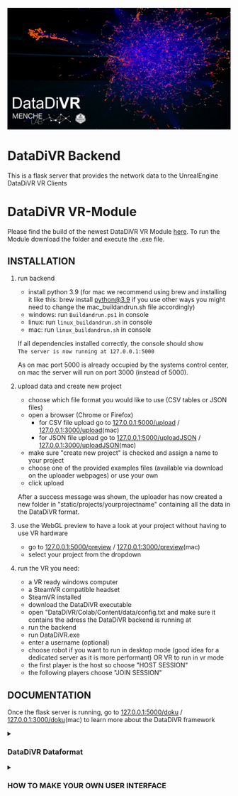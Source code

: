 ![Alt text](static/css/images/splash.png?raw=true "Title")

# DataDiVR Backend

This is a flask server that provides the network data to the UnrealEngine DataDiVR VR Clients

# DataDiVR VR-Module 

Please find the build of the newest DataDiVR VR Module <a style="font-size:14px" href="https://ucloud.univie.ac.at/index.php/s/kUNbOhrn8Bsl50d" target="_blank">here</a>.
To run the Module download the folder and execute the .exe file. 

## INSTALLATION

1. run backend

   - install python 3.9 (for mac we recommend using brew and installing it like this: brew install python@3.9 if you use other ways you might need to change the mac_buildandrun.sh file accordingly)
   - windows: run `Buildandrun.ps1` in console
   - linux: run `linux_buildandrun.sh` in console
   - mac: run `linux_buildandrun.sh` in console

   If all dependencies installed correctly, the console should show </br>
   `The server is now running at 127.0.0.1:5000`

   As on mac port 5000 is already occupied by the systems control center, on mac the server will run on port 3000 (instead of 5000).

2. upload data and create new project
   - choose which file format you would like to use (CSV tables or JSON files) 
   - open a browser (Chrome or Firefox)
     * for CSV file upload go to [127.0.0.1:5000/upload](http://127.0.0.1:5000/upload) / [127.0.0.1:3000/upload](http://127.0.0.1:3000/upload)(mac)
     * for JSON file upload go to [127.0.0.1:5000/uploadJSON](http://127.0.0.1:5000/uploadJSON) / [127.0.0.1:3000/uploadJSON](http://127.0.0.1:3000/uploadJSON)(mac)
   - make sure "create new project" is checked and assign a name to your project
   - choose one of the provided examples files (available via download on the uploader webpages) or use your own
   - click upload

   After a success message was shown, the uploader has now created a new folder in "static/projects/yourprojectname" containing all the data in the DataDiVR format.

3. use the WebGL preview to have a look at your project without having to use VR hardware

   - go to [127.0.0.1:5000/preview](http://127.0.0.1:5000/preview) / [127.0.0.1:3000/preview](http://127.0.0.1:3000/preview)(mac)
   - select your project from the dropdown

4. run the VR
   you need:
   - a VR ready windows computer
   - a SteamVR compatible headset
   - SteamVR installed
   - download the DataDiVR executable
   - open "DataDiVR/Colab/Content/data/config.txt and make sure it contains the adress the DataDiVR backend is running at
   - run the backend
   - run DataDiVR.exe
   - enter a username (optional)
   - choose robot if you want to run in desktop mode (good idea for a dedicated server as it is more performant) OR VR to run in vr mode
   - the first player is the host so choose "HOST SESSION"
   - the following players choose "JOIN SESSION"

## DOCUMENTATION

Once the flask server is running, go to [127.0.0.1:5000/doku](http://127.0.0.1:5000/doku) / [127.0.0.1:3000/doku](http://127.0.0.1:3000/doku)(mac) to learn more about the DataDiVR framework

<details>
  <summary><h3> DataDiVR Dataformat</h3></summary>
    
The DataDiVR_WebApp acts as a multiplayer gameserver for one or more VR clients.
Its purpose is to serve the connected players with big network datasets - as quickly as possible.
That is the reason why most properties are stored (and transmitted over the network) as images.

Every folder in "static/projects/ contains 3 JSON files (check out the file dataframeTemplate.json for the exact structure)
as well as 5 subfolders containing textures

- static/projects/projectname/
   - nodes.json
   - links.json
   - pfile.json
   - pdata.json
  - layouts
      - layout01XYZ.bmp
      - layout02XYZ.bmp
  - layoutsl
      - layoutl01XYZ.bmp
      - layoutl02XYZ.bmp
  - layoutsRGB
      - layout01RGB.png
      - layout02RGB.png
  - links
      - links.bmp
  - linksRGB
      - linksRGB.png

layouts + layoutsl -> Node Positions

this needs a little explaining:
Think of a texture as a dataset of the following format: [[R,G,B],[R,G,B],[R,G,B],..] 
where every [R,G,B] is a pixel.
This can be used to store a location (X->R Y->G Z->B) per pixel.
Because a .bmp only has 8 bit depth we need a second texture to get a resolution of 65536 per axis. this is where "layoutsl" comes into play.
NOTE: node positions need to be in a 0 - 1 range (!), the conversion works like this:

floor(x _ 256) -> layouts
floor(x _ 65536 % 256) -> layoutsl

This means, that the available space is not unlimited, so when nodes are closer than 1/65536 units they will snap together.

</details>

<details>
<summary><h3>HOW TO MAKE YOUR OWN USER INTERFACE</h3></summary>
The User Interfaces for the DataDiVR are realized with html and js and are rendered in the UnrealEngine in-game webbrowser, which is Chromium. Data is passed between the flask server and the html clients in JSON format. The html pages also act as a middleman between the UnrealEngine VR Module and the flask server.
Here is a series of examples that explain in detail how to create your own user interfaces.
(you have to run the flask server locally to see those pages)

go to [127.0.0.1:5000/doku](http://127.0.0.1:5000/doku) / [127.0.0.1:3000/doku](http://127.0.0.1:3000/doku)(mac)

</details>


<br><br>

